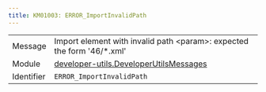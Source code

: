 ```yaml
---
title: KM01003: ERROR_ImportInvalidPath
---
```


|            |           |
|------------|---------- |
| Message    | Import element with invalid path &lt;param&gt;: expected the form '46/\*\.xml' |
| Module     | [developer-utils.DeveloperUtilsMessages](developer-utils.developerutilsmessages) |
| Identifier | `ERROR_ImportInvalidPath` |


